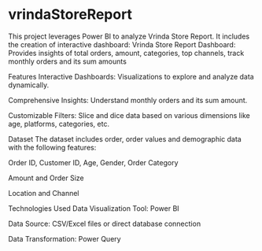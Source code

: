 # vrindaStoreReport

This project leverages Power BI to analyze Vrinda Store Report. It includes the creation of interactive dashboard:
Vrinda Store Report Dashboard: Provides insights of total orders, amount, categories, top channels, track monthly orders and its sum amounts

Features
Interactive Dashboards: Visualizations to explore and analyze data dynamically.

Comprehensive Insights: Understand monthly orders and its sum amount.

Customizable Filters: Slice and dice data based on various dimensions like age, platforms, categories, etc.

Dataset
The dataset includes order, order values and demographic data with the following features:

Order ID, Customer ID, Age, Gender, Order Category 

Amount and Order Size

Location and Channel

Technologies Used
Data Visualization Tool: Power BI

Data Source: CSV/Excel files or direct database connection

Data Transformation: Power Query
